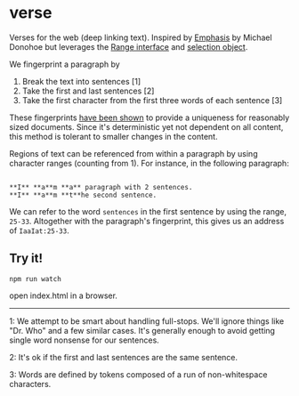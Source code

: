 # verse

Verses for the web (deep linking text). Inspired by [Emphasis][nyt] by Michael
Donohoe but leverages the [Range interface][ranges] and
[selection object][selections].

We fingerprint a paragraph by

1. Break the text into sentences [1]
2. Take the first and last sentences [2]
3. Take the first character from the first three words of each sentence [3]

These fingerprints [have been shown][jsconf] to provide a uniqueness for
reasonably sized documents. Since it's deterministic yet not dependent on all
content, this method is tolerant to smaller changes in the
content.

Regions of text can be referenced from within a paragraph by using character
ranges (counting from 1). For instance, in the following paragraph:

<code>
**I** **a**m **a** paragraph with 2 sentences.
**I** **a**m **t**he second sentence.
</code>

We can refer to the word `sentences` in the first sentence by using the range,
`25-33`. Altogether with the paragraph's fingerprint, this gives us an address of
`IaaIat:25-33`.


## Try it!

`npm run watch`

open index.html in a browser.

---

1: We attempt to be smart about handling full-stops. We'll ignore things like
   "Dr. Who" and a few similar cases. It's generally enough to avoid getting
   single word nonsense for our sentences.

2: It's ok if the first and last sentences are the same sentence.

3: Words are defined by tokens composed of a run of non-whitespace characters.

[jsconf]: http://2014.jsconf.eu/speakers/michael-donohoe-deeplink-to-anything-on-the-web.html
[nyt]: https://github.com/NYTimes/
[ranges]: https://developer.mozilla.org/en-US/docs/Web/API/Range
[selections]: https://developer.mozilla.org/en-US/docs/Web/API/Selection
